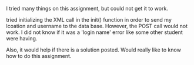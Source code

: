 I tried many things on this assignment, but could not get it to work.

tried initializing the XML call in the init() function in order to send my lcoation and username to the data base. However, the POST call would not work. I did not know if it was a 'login name' error like some other student were having.

Also, it would help if there is a solution posted. Would really like to know how to do this assignment.

